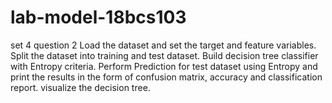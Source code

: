 # lab-model-18bcs103

set 4 
 question 2
 Load the dataset and set the target and feature variables. Split the dataset into training and test dataset. Build decision tree classifier with Entropy criteria. 
 Perform Prediction for test dataset using Entropy and 
 print the results in the form of confusion matrix,
 accuracy and classification report. visualize the decision tree.
